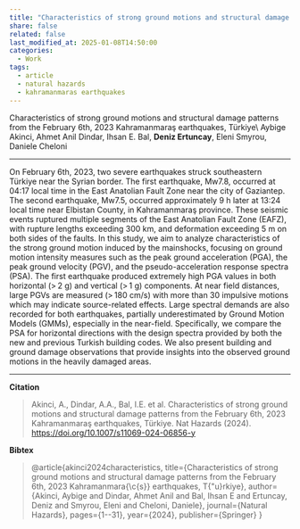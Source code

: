 ```yaml
---
title: "Characteristics of strong ground motions and structural damage patterns from the February 6th, 2023 Kahramanmaraş earthquakes, Türkiye"
share: false
related: false
last_modified_at: 2025-01-08T14:50:00
categories:
  - Work
tags:
  - article
  - natural hazards
  - kahramanmaras earthquakes
---
```


Characteristics of strong ground motions and structural damage patterns from the February 6th, 2023 Kahramanmaraş earthquakes, Türkiye\\
Aybige Akinci, Ahmet Anil Dindar, Ihsan E. Bal, **Deniz Ertuncay**, Eleni Smyrou, Daniele Cheloni

---

On February 6th, 2023, two severe earthquakes struck southeastern Türkiye near the Syrian border. The first earthquake, Mw7.8, occurred at 04:17 local time in the East Anatolian Fault Zone near the city of Gaziantep. The second earthquake, Mw7.5, occurred approximately 9 h later at 13:24 local time near Elbistan County, in Kahramanmaraş province. These seismic events ruptured multiple segments of the East Anatolian Fault Zone (EAFZ), with rupture lengths exceeding 300 km, and deformation exceeding 5 m on both sides of the faults. In this study, we aim to analyze characteristics of the strong ground motion induced by the mainshocks, focusing on ground motion intensity measures such as the peak ground acceleration (PGA), the peak ground velocity (PGV), and the pseudo-acceleration response spectra (PSA). The first earthquake produced extremely high PGA values in both horizontal (> 2 g) and vertical (> 1 g) components. At near field distances, large PGVs are measured (> 180 cm/s) with more than 30 impulsive motions which may indicate source-related effects. Large spectral demands are also recorded for both earthquakes, partially underestimated by Ground Motion Models (GMMs), especially in the near-field. Specifically, we compare the PSA for horizontal directions with the design spectra provided by both the new and previous Turkish building codes. We also present building and ground damage observations that provide insights into the observed ground motions in the heavily damaged areas.

---

**Citation** 

> Akinci, A., Dindar, A.A., Bal, I.E. et al. Characteristics of strong ground motions and structural damage patterns from the February 6th, 2023 Kahramanmaraş earthquakes, Türkiye. Nat Hazards (2024). https://doi.org/10.1007/s11069-024-06856-y


**Bibtex** 

> @article{akinci2024characteristics,
  title={Characteristics of strong ground motions and structural damage patterns from the February 6th, 2023 Kahramanmara{\c{s}} earthquakes, T{\"u}rkiye},
  author={Akinci, Aybige and Dindar, Ahmet Anil and Bal, Ihsan E and Ertuncay, Deniz and Smyrou, Eleni and Cheloni, Daniele},
  journal={Natural Hazards},
  pages={1--31},
  year={2024},
  publisher={Springer}
}
